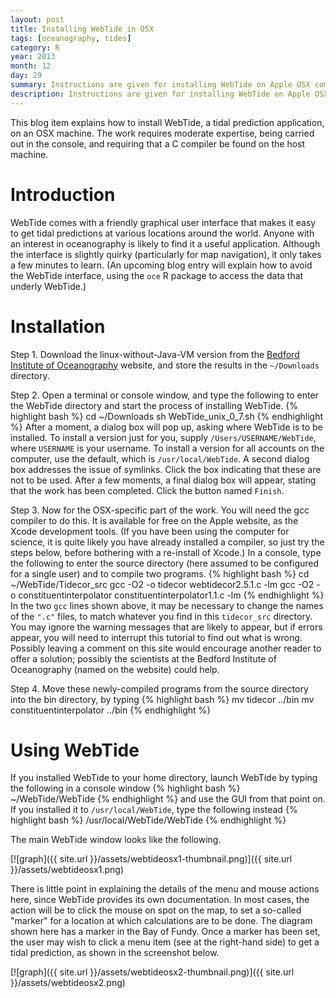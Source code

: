 ```yaml
---
layout: post
title: Installing WebTide in OSX
tags: [oceanography, tides]
category: R
year: 2013
month: 12
day: 29
summary: Instructions are given for installing WebTide on Apple OSX computers.
description: Instructions are given for installing WebTide on Apple OSX computers.
---
```


This blog item explains how to install WebTide, a tidal prediction application, on an OSX machine. The work requires moderate expertise, being carried out in the console, and requiring that a C compiler be found on the host machine.

# Introduction

WebTide comes with a friendly graphical user interface that makes it easy to get tidal predictions at various locations around the world.  Anyone with an interest in oceanography is likely to find it a useful application.  Although the interface is slightly quirky (particularly for map navigation), it only takes a few minutes to learn.  (An upcoming blog entry will explain how to avoid the WebTide interface, using the ``oce`` R package to access the data that underly WebTide.)

# Installation


Step 1. Download the linux-without-Java-VM version from the [Bedford Institute of Oceanography](http://www.bio.gc.ca/science/research-recherche/ocean/webtide/index-eng.php) website, and store the results in the ``~/Downloads`` directory.

Step 2. Open a terminal or console window, and type the following to enter the WebTide directory and start the process of installing WebTide.
{% highlight bash %}
cd ~/Downloads
sh WebTide_unix_0_7.sh
{% endhighlight %}
After a moment, a dialog box will pop up, asking where WebTide is to be installed. To install a version just for you, supply ``/Users/USERNAME/WebTide``, where ``USERNAME`` is your username. To install a version for all accounts on the computer, use the default, which is ``/usr/local/WebTide``. A second dialog box addresses the issue of symlinks. Click the box indicating that these are not to be used. After a few moments, a final dialog box will appear, stating that the work has been completed. Click the button named ``Finish``.

Step 3. Now for the OSX-specific part of the work. You will need the gcc compiler to do this. It is available for free on the Apple website, as the Xcode development tools. (If you have been using the computer for science, it is quite likely you have already installed a  compiler, so just try the steps below, before bothering with a re-install of Xcode.) In a console, type the following to enter the source directory (here assumed to be configured for a single user) and to compile two programs.
{% highlight bash %}
cd ~/WebTide/Tidecor_src
gcc -O2 -o tidecor webtidecor2.5.1.c -lm
gcc -O2 -o constituentinterpolator constituentinterpolator1.1.c -lm
{% endhighlight %}
In the two ``gcc`` lines shown above, it may be necessary to change the names of the ``".c"`` files, to match whatever you find in this ``tidecor_src`` directory. You may ignore the warning messages that are likely to appear, but if errors appear, you will need to interrupt this tutorial to find out what is wrong.  Possibly leaving a comment on this site would encourage another reader to offer a solution; possibly the scientists at the Bedford Institute of Oceanography (named on the website) could help.

Step 4. Move these newly-compiled programs from the source directory into the bin directory, by typing
{% highlight bash %}
mv tidecor ../bin
mv constituentinterpolator ../bin
{% endhighlight %}

# Using WebTide

If you installed WebTide to your home directory, launch WebTide by typing the following in a console window
{% highlight bash %}
~/WebTide/WebTide
{% endhighlight %}
and use the GUI from that point on. If you installed it to ``/usr/local/WebTide``, type the following instead
{% highlight bash %}
/usr/local/WebTide/WebTide
{% endhighlight %}

The main WebTide window looks like the following.

[![graph]({{ site.url }}/assets/webtideosx1-thumbnail.png)]({{ site.url }}/assets/webtideosx1.png)


There is little point in explaining the details of the menu and mouse actions here, since WebTide provides its own documentation.  In most cases, the action will be to click the mouse on spot on the map, to set a so-called "marker" for a location at which calculations are to be done.  The diagram shown here has a marker in the Bay of Fundy.  Once a marker has been set, the user may wish to click a menu item (see at the right-hand side) to get a tidal prediction, as shown in the screenshot below.


[![graph]({{ site.url }}/assets/webtideosx2-thumbnail.png)]({{ site.url }}/assets/webtideosx2.png)
